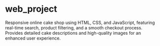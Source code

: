 # web_project
Responsive online cake shop using HTML, CSS, and JavaScript, featuring real-time search, product filtering, and a smooth checkout process. Provides detailed cake descriptions and high-quality images for an enhanced user experience.
